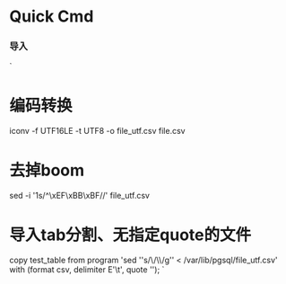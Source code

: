 # Quick Cmd


### 导入
`
# 编码转换
iconv -f UTF16LE -t UTF8 -o file_utf.csv file.csv
# 去掉boom
sed -i '1s/^\xEF\xBB\xBF//'  file_utf.csv

# 导入tab分割、无指定quote的文件
copy test_table from program 'sed ''s/\\/\\\\/g'' < /var/lib/pgsql/file_utf.csv' with (format csv, delimiter E'\t', quote '\');
`